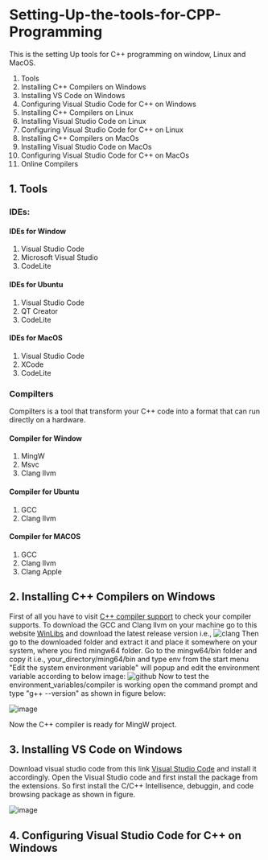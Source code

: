 # Setting-Up-the-tools-for-CPP-Programming
This is the setting Up tools for C++ programming on window, Linux and MacOS. 
1. Tools
2. Installing C++ Compilers on Windows
3. Installing VS Code on Windows
4. Configuring Visual Studio Code for C++ on Windows
5. Installing C++ Compilers on Linux
6. Installing Visual Studio Code on Linux
7. Configuring Visual Studio Code for C++ on Linux
8. Installing C++ Compilers on MacOs
9. Installing Visual Studio Code on MacOs
10. Configuring Visual Studio Code for C++ on MacOs
11. Online Compilers
## 1. Tools
### IDEs:
#### IDEs for Window
1. Visual Studio Code
2. Microsoft Visual Studio
3. CodeLite
#### IDEs for Ubuntu
1. Visual Studio Code
2. QT Creator
3. CodeLite
#### IDEs for MacOS
1. Visual Studio Code
2. XCode
3. CodeLite
### Compilters
Compilters is a tool that transform your C++ code into a format that can run directly on a hardware.
#### Compiler for Window
1. MingW 
2. Msvc
3. Clang llvm
#### Compiler for Ubuntu
1. GCC
2. Clang llvm
#### Compiler for MACOS
1. GCC
2. Clang llvm
3. Clang Apple
## 2. Installing C++ Compilers on Windows
First of all you have to visit [C++ compiler support](https://en.cppreference.com/w/cpp/compiler_support) to check your compiler supports.
To download the GCC and Clang llvm on your machine go to this website [WinLibs](https://winlibs.com/) and download the latest release version i.e., ![clang](https://user-images.githubusercontent.com/32608321/159446993-f3f78aa7-e449-40fc-b8dd-296b55afe411.PNG)
Then go to the downloaded folder and extract it and place it somewhere on your system, where you find mingw64 folder.
Go to the mingw64/bin folder and copy it i.e., your_directory/ming64/bin and type env from the start menu "Edit the system environment variable" will popup and edit the environment variable according to below image:
![github](https://user-images.githubusercontent.com/32608321/159451849-4398ae0d-0b5c-46d2-954e-85a13164240c.PNG)
Now to test the environment_variables/compiler is working open the command prompt and type "g++ --version" as shown in figure below:

![image](https://user-images.githubusercontent.com/32608321/159466927-5f60bf09-d6ec-4ae8-b62f-17fae5ea0ae5.png)

Now the C++ compiler is ready for MingW project.

## 3. Installing VS Code on Windows
Download visual studio code from this link [Visual Studio Code](https://code.visualstudio.com/) and install it accordingly.
Open the Visual Studio code and first install the package from the extensions. So first install the C/C++ Intellisence, debuggin, and code browsing package as shown in figure.

![image](https://user-images.githubusercontent.com/32608321/159468907-f37cb53b-27e9-4226-bc88-aa52e3aae8dc.png)

## 4. Configuring Visual Studio Code for C++ on Windows
